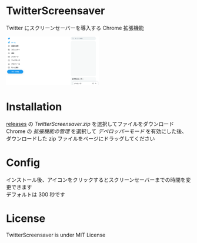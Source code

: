 # TwitterScreensaver

Twitter にスクリーンセーバーを導入する Chrome 拡張機能<br>

<img width="50%" src="docs/img/screenshots1.png">

# Installation

[releases](https://github.com/fa0311/TwitterScreensaver/releases) の _TwitterScreensaver.zip_ を選択してファイルをダウンロード<br>
Chrome の _拡張機能の管理_ を選択して _デベロッパーモード_ を有効にした後、ダウンロードした zip ファイルをページにドラッグしてください<br>

# Config

インストール後、アイコンをクリックするとスクリーンセーバーまでの時間を変更できます<br>
デフォルトは 300 秒です

# License

TwitterScreensaver is under MIT License
